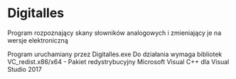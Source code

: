 # Digitalles
Program rozpoznający skany słowników analogowych i zmieniający je na wersje elektroniczną

Program uruchamiany przez Digitalles.exe
Do działania wymaga bibliotek VC_redist.x86/x64 - Pakiet redystrybucyjny Microsoft Visual C++ dla Visual Studio 2017 
